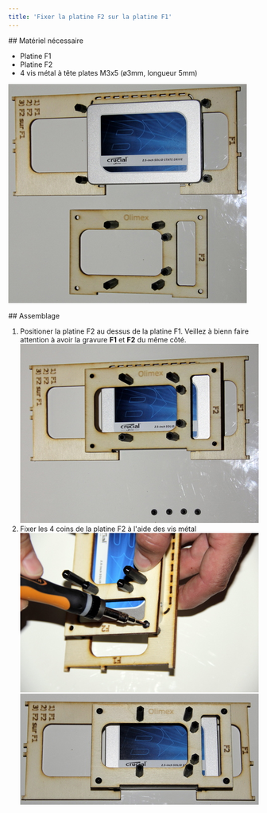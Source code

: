 ```yaml
---
title: 'Fixer la platine F2 sur la platine F1'
---
```


## Matériel nécessaire 
* Platine F1
* Platine F2
* 4 vis métal à tête plates M3x5 (ø3mm, longueur 5mm)  

![](_MG_5228.JPG)

## Assemblage
1. Positioner la platine F2 au dessus de la platine F1. Veillez à bienn faire attention à avoir la gravure **F1** et **F2** du même côté.  
![](_MG_5229.JPG)   
2. Fixer les 4 coins de la platine F2 à l'aide des vis métal   
![](_MG_5230.JPG)    
![](_MG_5233.JPG)  
